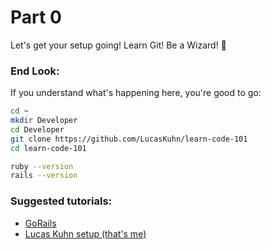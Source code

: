 # Part 0
Let's get your setup going! Learn Git! Be a Wizard! 🔮

### End Look:
If you understand what's happening here, you're good to go:

```bash
cd ~
mkdir Developer
cd Developer
git clone https://github.com/LucasKuhn/learn-code-101
cd learn-code-101
```

```bash
ruby --version
rails --version
```

### Suggested tutorials:

- [GoRails](https://gorails.com/setup/)
- [Lucas Kuhn setup (that's me)](https://dev.to/lucaskuhn/mac-setup-for-a-developer-in-2020-26ak)
